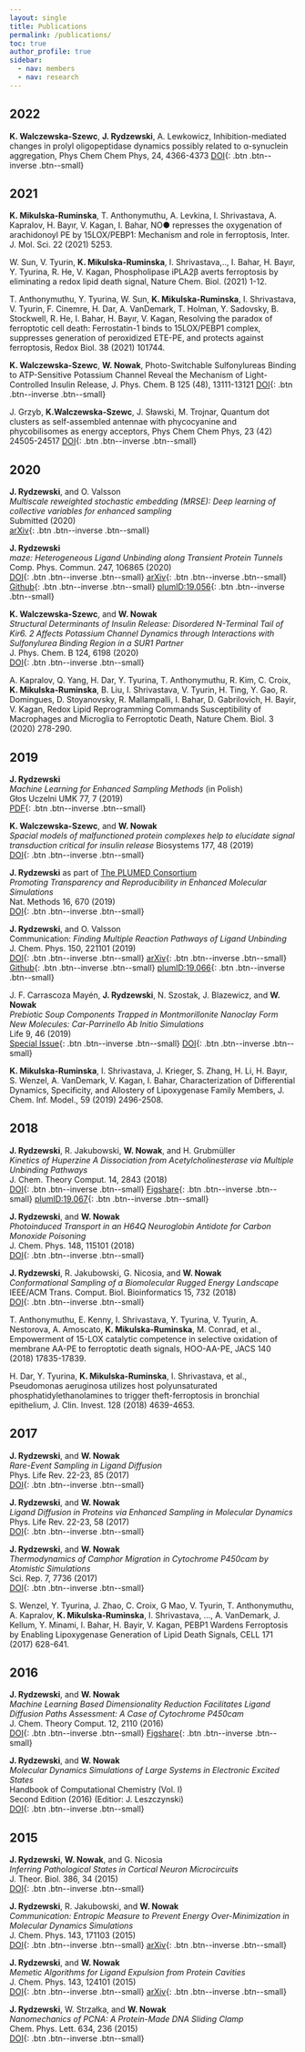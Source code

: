 ```yaml
---
layout: single
title: Publications
permalink: /publications/
toc: true
author_profile: true
sidebar:
  - nav: members
  - nav: research
---
```


## 2022
__K. Walczewska-Szewc__, __J. Rydzewski__, A. Lewkowicz, Inhibition-mediated changes in prolyl oligopeptidase dynamics possibly related to α-synuclein aggregation, Phys Chem Chem Phys, 24, 4366-4373 
[DOI](https://doi.org/10.1039/D1CP05238A){: .btn .btn--inverse .btn--small}

## 2021  
__K. Mikulska-Ruminska__, T. Anthonymuthu, A. Levkina, I. Shrivastava, A. Kapralov, H. Bayır, V. Kagan, I. Bahar, NO● represses the oxygenation of arachidonoyl PE by 15LOX/PEBP1: Mechanism and role in ferroptosis, Inter. J. Mol. Sci. 22 (2021) 5253.  

W. Sun, V. Tyurin, __K. Mikulska-Ruminska__, I. Shrivastava,.., I. Bahar, H. Bayır, Y. Tyurina, R. He, V. Kagan, Phospholipase iPLA2β averts ferroptosis by eliminating a redox lipid death signal, Nature Chem. Biol. (2021) 1-12.  

T. Anthonymuthu, Y. Tyurina, W. Sun, __K. Mikulska-Ruminska__, I. Shrivastava, V. Tyurin, F. Cinemre, H. Dar, A. VanDemark, T. Holman, Y. Sadovsky, B. Stockwell, R. He, I. Bahar, H. Bayır, V. Kagan, Resolving the paradox of ferroptotic cell death: Ferrostatin-1 binds to 15LOX/PEBP1 complex, suppresses generation of peroxidized ETE-PE, and protects against ferroptosis, Redox Biol. 38 (2021) 101744. 

__K. Walczewska-Szewc__, __W. Nowak__, Photo-Switchable Sulfonylureas Binding to ATP-Sensitive Potassium Channel Reveal the Mechanism of Light-Controlled Insulin Release, J. Phys. Chem. B 125 (48), 13111-13121
[DOI](https://doi.org/10.1021/acs.jpcb.1c07292){: .btn .btn--inverse .btn--small}

J. Grzyb, __K.Walczewska-Szewc__, J. Sławski, M. Trojnar, Quantum dot clusters as self-assembled antennae with phycocyanine and phycobilisomes as energy acceptors, Phys Chem Chem Phys, 23 (42) 24505-24517
[DOI](https://doi.org/10.1039/D1CP03347F){: .btn .btn--inverse .btn--small}


## 2020
__J. Rydzewski__, and O. Valsson  
*Multiscale reweighted stochastic embedding (MRSE): Deep learning of collective variables for enhanced sampling*  
Submitted (2020)  
[arXiv](https://arxiv.org/abs/2007.06377){: .btn .btn--inverse .btn--small}

__J. Rydzewski__  
*maze: Heterogeneous Ligand Unbinding along Transient Protein Tunnels*  
Comp. Phys. Commun. 247, 106865 (2020)  
[DOI](https://doi.org/10.1016/j.cpc.2019.106865){: .btn .btn--inverse .btn--small}
[arXiv](https://arxiv.org/abs/1904.03929){: .btn .btn--inverse .btn--small}
[Github](https://github.com/maze-code/plumed2-maze){: .btn .btn--inverse .btn--small}
[plumID:19.056](https://www.plumed-nest.org/eggs/19/056/){: .btn .btn--inverse .btn--small}  

__K. Walczewska-Szewc__, and __W. Nowak__  
*Structural Determinants of Insulin Release: Disordered N-Terminal Tail of Kir6. 2 Affects Potassium Channel Dynamics through Interactions with Sulfonylurea Binding Region in a SUR1 Partner*  
J. Phys. Chem. B 124, 6198 (2020)  
[DOI](https://pubs.acs.org/doi/10.1021/acs.jpcb.0c02720){: .btn .btn--inverse .btn--small}  

A. Kapralov, Q. Yang, H. Dar, Y. Tyurina, T. Anthonymuthu, R. Kim, C. Croix, __K. Mikulska-Ruminska__, B. Liu, I.  Shrivastava, V. Tyurin, H. Ting, Y. Gao, R. Domingues, D. Stoyanovsky, R. Mallampalli, I. Bahar, D. Gabrilovich, H. Bayir, V. Kagan, Redox Lipid Reprogramming Commands Susceptibility of Macrophages and Microglia to Ferroptotic Death, Nature Chem. Biol. 3 (2020) 278-290.



## 2019
__J. Rydzewski__  
*Machine Learning for Enhanced Sampling Methods* (in Polish)  
Głos Uczelni UMK 77, 7 (2019)  
[PDF](/assets/pubs/GU_2019-07-10_jr.pdf){: .btn .btn--inverse .btn--small}  

__K. Walczewska-Szewc__, and __W. Nowak__  
*Spacial models of malfunctioned protein complexes help to elucidate signal transduction critical for insulin release*
Biosystems 177, 48 (2019)  
[DOI](https://doi.org/10.1016/j.biosystems.2018.11.001){: .btn .btn--inverse .btn--small} 


__J. Rydzewski__ as part of [The PLUMED Consortium](https://www.plumed-nest.org/consortium.html)  
*Promoting Transparency and Reproducibility in Enhanced Molecular Simulations*  
Nat. Methods 16, 670 (2019)  
[DOI](https://doi.org/10.1038/s41592-019-0506-8){: .btn .btn--inverse .btn--small}

__J. Rydzewski__, and O. Valsson  
Communication: *Finding Multiple Reaction Pathways of Ligand Unbinding*  
J. Chem. Phys. 150, 221101 (2019)  
[DOI](https://doi.org/10.1063/1.5108638){: .btn .btn--inverse .btn--small}
[arXiv](https://arxiv.org/abs/1808.08089){: .btn .btn--inverse .btn--small}
[Github](https://github.com/maze-code/plumed2-maze){: .btn .btn--inverse .btn--small}
[plumID:19.066](https://www.plumed-nest.org/eggs/19/066/){: .btn .btn--inverse .btn--small}

J. F. Carrascoza Mayén, __J. Rydzewski__, N. Szostak, J. Blazewicz, and __W. Nowak__  
*Prebiotic Soup Components Trapped in Montmorillonite Nanoclay Form New Molecules: Car-Parrinello Ab Initio Simulations*  
Life 9, 46 (2019)  
[Special Issue](https://www.mdpi.com/journal/life/special_issues/Prebiotic_Chemistry){: .btn .btn--inverse .btn--small}
[DOI](https://doi.org/10.3390/life9020046){: .btn .btn--inverse .btn--small}  

__K. Mikulska-Ruminska__, I. Shrivastava, J. Krieger, S. Zhang, H. Li, H. Bayır, S. Wenzel, A. VanDemark, V. Kagan, I. Bahar, Characterization of Differential Dynamics, Specificity, and Allostery of Lipoxygenase Family Members, J. Chem. Inf. Model., 59 (2019) 2496-2508.

## 2018
__J. Rydzewski__, R. Jakubowski, __W. Nowak__, and H. Grubmüller  
*Kinetics of Huperzine A Dissociation from Acetylcholinesterase via Multiple Unbinding Pathways*  
J. Chem. Theory Comput. 14, 2843 (2018)  
[DOI](https://doi.org/10.1021/acs.jctc.8b00173){: .btn .btn--inverse .btn--small}
[Figshare](https://figshare.com/articles/Kinetics_of_Huperzine_A_Dissociation_from_Acetylcholinesterase_via_Multiple_Unbinding_Pathways/6333965){: .btn .btn--inverse .btn--small}
[plumID:19.067](https://www.plumed-nest.org/eggs/19/067/){: .btn .btn--inverse .btn--small}

__J. Rydzewski__, and __W. Nowak__  
*Photoinduced Transport in an H64Q Neuroglobin Antidote for Carbon Monoxide Poisoning*  
J. Chem. Phys. 148, 115101 (2018)  
[DOI](https://doi.org/10.1063/1.5013659){: .btn .btn--inverse .btn--small}

__J. Rydzewski__, R. Jakubowski, G. Nicosia, and __W. Nowak__  
*Conformational Sampling of a Biomolecular Rugged Energy Landscape*  
IEEE/ACM Trans. Comput. Biol. Bioinformatics 15, 732 (2018)  
[DOI](https://doi.org/10.1109/TCBB.2016.2634008){: .btn .btn--inverse .btn--small}  

T. Anthonymuthu, E. Kenny, I. Shrivastava, Y. Tyurina, V. Tyurin, A. Nestorova, A. Amoscato, __K. Mikulska-Ruminska__, M. Conrad, et al., Empowerment of 15-LOX catalytic competence in selective oxidation of membrane AA-PE to ferroptotic death signals, HOO-AA-PE, JACS 140 (2018) 17835-17839.


H. Dar, Y. Tyurina, __K. Mikulska-Ruminska__, I. Shrivastava, et al., Pseudomonas aeruginosa utilizes host polyunsaturated phosphatidylethanolamines to trigger theft-ferroptosis in bronchial epithelium, J. Clin. Invest. 128 (2018) 4639-4653.  


## 2017
__J. Rydzewski__, and __W. Nowak__  
*Rare-Event Sampling in Ligand Diffusion*  
Phys. Life Rev. 22-23, 85 (2017)  
[DOI](https://doi.org/10.1016/j.plrev.2017.08.011){: .btn .btn--inverse .btn--small}

__J. Rydzewski__, and __W. Nowak__  
*Ligand Diffusion in Proteins via Enhanced Sampling in Molecular Dynamics*  
Phys. Life Rev. 22-23, 58 (2017)  
[DOI](https://doi.org/10.1016/j.plrev.2017.03.003){: .btn .btn--inverse .btn--small}

__J. Rydzewski__, and __W. Nowak__  
*Thermodynamics of Camphor Migration in Cytochrome P450cam by Atomistic Simulations*  
Sci. Rep. 7, 7736 (2017)  
[DOI](https://doi.org/10.1038/s41598-017-07993-0){: .btn .btn--inverse .btn--small}

S. Wenzel, Y. Tyurina, J. Zhao, C. Croix, G Mao, V. Tyurin, T. Anthonymuthu, A. Kapralov, __K. Mikulska-Ruminska__, I. Shrivastava, ..., A. VanDemark, J. Kellum, Y. Minami, I. Bahar, H. Bayir, V. Kagan, PEBP1 Wardens Ferroptosis by Enabling Lipoxygenase Generation of Lipid Death Signals, CELL 171 (2017) 628-641.  

## 2016
__J. Rydzewski__, and __W. Nowak__  
*Machine Learning Based Dimensionality Reduction Facilitates Ligand Diffusion Paths Assessment: A Case of Cytochrome P450cam*  
J. Chem. Theory Comput. 12, 2110 (2016)  
[DOI](https://doi.org/10.1021/acs.jctc.6b00212){: .btn .btn--inverse .btn--small}
[Figshare](https://figshare.com/articles/Machine_Learning_Based_Dimensionality_Reduction_Facilitates_Ligand_Diffusion_Paths_Assessment_A_Case_of_Cytochrome_P450cam/3125365){: .btn .btn--inverse .btn--small}

__J. Rydzewski__, and __W. Nowak__  
*Molecular Dynamics Simulations of Large Systems in Electronic Excited States*  
Handbook of Computational Chemistry (Vol. I)  
Second Edition (2016) (Editior: J. Leszczynski)  
[DOI](https://doi.org/10.1007/978-94-007-6169-8_49-1){: .btn .btn--inverse .btn--small}

## 2015
__J. Rydzewski__, __W. Nowak__, and G. Nicosia  
*Inferring Pathological States in Cortical Neuron Microcircuits*  
J. Theor. Biol. 386, 34 (2015)  
[DOI](https://doi.org/10.1016/j.jtbi.2015.09.004){: .btn .btn--inverse .btn--small}

__J. Rydzewski__, R. Jakubowski, and __W. Nowak__  
*Communication: Entropic Measure to Prevent Energy Over-Minimization in Molecular Dynamics Simulations*  
J. Chem. Phys. 143, 171103 (2015)  
[DOI](https://doi.org/10.1063/1.4935370){: .btn .btn--inverse .btn--small}
[arXiv](https://arxiv.org/abs/1507.01118){: .btn .btn--inverse .btn--small}

__J. Rydzewski__, and __W. Nowak__  
*Memetic Algorithms for Ligand Expulsion from Protein Cavities*  
J. Chem. Phys. 143, 124101 (2015)  
[DOI](https://doi.org/10.1063/1.4931181){: .btn .btn--inverse .btn--small}
[arXiv](https://arxiv.org/abs/1507.00150){: .btn .btn--inverse .btn--small}

__J. Rydzewski__, W. Strzałka, and __W. Nowak__  
*Nanomechanics of PCNA: A Protein-Made DNA Sliding Clamp*  
Chem. Phys. Lett. 634, 236 (2015)  
[DOI](https://doi.org/10.1016/j.cplett.2015.06.027){: .btn .btn--inverse .btn--small}

